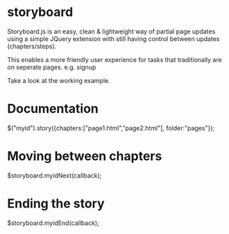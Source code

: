 # storyboard

Storyboard.js is an easy, clean & lightweight way of partial page updates using a simple JQuery extension with still having control between updates (chapters/steps).

This enables a more friendly user experience for tasks that traditionally are on seperate pages. e.g. signup

Take a look at the working example.


# Documentation

$("myid").story({chapters:["page1.html","page2.html"], folder:"pages"});

# Moving between chapters

$storyboard.myidNext(callback);

# Ending the story

$storyboard.myidEnd(callback);
